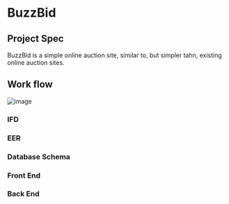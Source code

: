 # BuzzBid


## Project Spec

BuzzBid is a simple online auction site, similar to, but simpler tahn, existing online auction sites.




## Work flow

![image](https://github.com/Sol2023/BuzzBid/assets/92194263/50ab5811-6142-48f9-8c7a-ec132135fcc3)


### IFD 

### EER

### Database Schema

### Front End

### Back End
